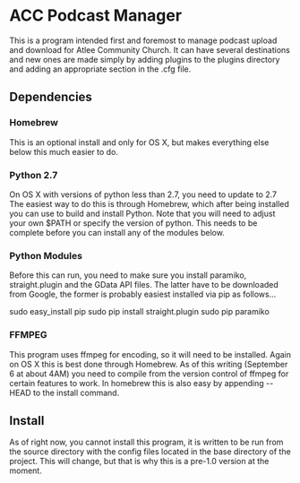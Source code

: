 # ACC Podcast Manager

This is a program intended first and foremost to manage podcast upload and download for Atlee Community Church.  It can 
have several destinations and new ones are made simply by adding plugins to the plugins directory and adding an
appropriate section in the .cfg file.

## Dependencies

### Homebrew
This is an optional install and only for OS X, but makes everything else below this much easier to do.

### Python 2.7
On OS X with versions of python less than 2.7, you need to update to 2.7  The easiest way to do this is through Homebrew,
which after being installed you can use to build and install Python.  Note that you will need to adjust your own $PATH or
specify the version of python.  This needs to be complete before you can install any of the modules below.

### Python Modules
Before this can run, you need to make sure you install paramiko, straight.plugin and the GData API files.  The latter have
to be downloaded from Google, the former is probably easiest installed via pip as follows...

sudo easy_install pip
sudo pip install straight.plugin
sudo pip paramiko

### FFMPEG
This program uses ffmpeg for encoding, so it will need to be installed.  Again on OS X this is best done through Homebrew.
As of this writing (September 6 at about 4AM) you need to compile from the version control of ffmpeg for certain features to
work.  In homebrew this is also easy by appending --HEAD to the install command.

## Install

As of right now, you cannot install this program, it is written to be run from the source directory with the config files
located in the base directory of the project.  This will change, but that is why this is a pre-1.0 version at the moment.